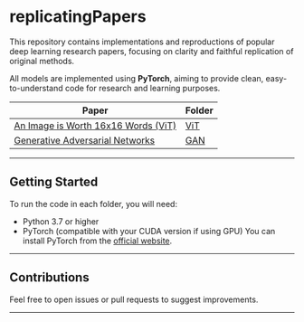 # replicatingPapers

This repository contains implementations and reproductions of popular deep learning research papers, focusing on clarity and faithful replication of original methods.

All models are implemented using **PyTorch**, aiming to provide clean, easy-to-understand code for research and learning purposes.

| Paper                                                | Folder       |
|------------------------------------------------------|--------------|
| [An Image is Worth 16x16 Words (ViT)](https://arxiv.org/abs/2010.11929) | [ViT](./ViT) |
|[Generative Adversarial Networks](https://arxiv.org/abs/1406.2661)| [GAN](./GAN)|


---

## Getting Started

To run the code in each folder, you will need:

- Python 3.7 or higher
- PyTorch (compatible with your CUDA version if using GPU)
You can install PyTorch from the [official website](https://pytorch.org/get-started/locally/).

---

## Contributions

Feel free to open issues or pull requests to suggest improvements.

---


